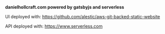**danielhollcraft.com powered by gatsbyjs and serverless**

UI deployed with: https://github.com/alestic/aws-git-backed-static-website

API deployed with: https://www.serverless.com